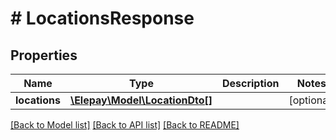 # # LocationsResponse

## Properties

Name | Type | Description | Notes
------------ | ------------- | ------------- | -------------
**locations** | [**\Elepay\Model\LocationDto[]**](LocationDto.md) |  | [optional] 

[[Back to Model list]](../../README.md#documentation-for-models) [[Back to API list]](../../README.md#documentation-for-api-endpoints) [[Back to README]](../../README.md)


